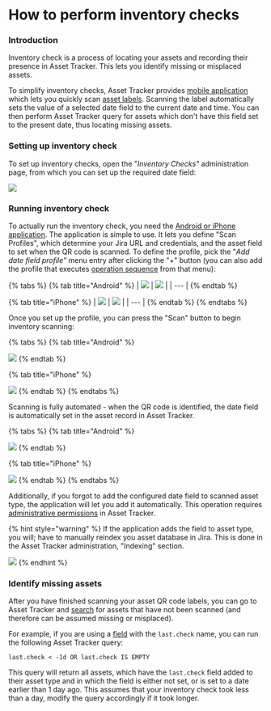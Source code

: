 # How to perform inventory checks

### Introduction

Inventory check is a process of locating your assets and recording their presence in Asset Tracker. This lets you identify missing or misplaced assets.

To simplify inventory checks, Asset Tracker provides [mobile application](https://confluence.spartez.com/display/AT4J/Label+Scanners) which lets you quickly scan [asset labels](how-to-print-labels-for-assets.md). Scanning the label automatically sets the value of a selected date field to the current date and time. You can then perform Asset Tracker query for assets which don't have this field set to the present date, thus locating missing assets.

### Setting up inventory check

To set up inventory checks, open the "_Inventory Checks"_ administration page, from which you can set up the required date field:

![](https://confluence.spartez.com/download/attachments/34604757/invc.png?version=3&modificationDate=1499079806960&api=v2&effects=drop-shadow)

### Running inventory check

To actually run the inventory check, you need the [Android or iPhone application](https://confluence.spartez.com/display/AT4J/Label+Scanners). The application is simple to use. It lets you define "Scan Profiles", which determine your Jira URL and credentials, and the asset field to set when the QR code is scanned. To define the profile, pick the "_Add date field profile"_ menu entry after clicking the "+" button \(you can also add the profile that executes [operation sequence](https://confluence.spartez.com/display/AT4J/Invoking+operation+sequences+by+scanning+asset+label) from that menu\):



{% tabs %}
{% tab title="Android" %}
| ![](../.gitbook/assets/android-1.jpeg) | ![](../.gitbook/assets/android-2.jpeg) |
| --- |
{% endtab %}

{% tab title="iPhone" %}
| ![](../.gitbook/assets/iphone-1.jpeg) | ![](../.gitbook/assets/iphone-2.jpeg) |
| --- |
{% endtab %}
{% endtabs %}

Once you set up the profile, you can press the "Scan" button to begin inventory scanning:

{% tabs %}
{% tab title="Android" %}


![](../.gitbook/assets/image%20%2851%29.png)
{% endtab %}

{% tab title="iPhone" %}


![](../.gitbook/assets/image%20%2826%29.png)
{% endtab %}
{% endtabs %}

Scanning is fully automated - when the QR code is identified, the date field is automatically set in the asset record in Asset Tracker. 

{% tabs %}
{% tab title="Android" %}


![](../.gitbook/assets/image%20%282%29.png)
{% endtab %}

{% tab title="iPhone" %}


![](../.gitbook/assets/image%20%2827%29.png)
{% endtab %}
{% endtabs %}

Additionally, if you forgot to add the configured date field to scanned asset type, the application will let you add it automatically. This operation requires [administrative permissions](how-to-control-access-to-assets.md) in Asset Tracker.

{% hint style="warning" %}
If the application adds the field to asset type, you will; have to manually reindex you asset database in Jira. This is done in the Asset Tracker administration, "Indexing" section.

![](https://confluence.spartez.com/download/attachments/34604757/indexes.png?version=1&modificationDate=1489587187363&api=v2&effects=drop-shadow)
{% endhint %}

### Identify missing assets

After you have finished scanning your asset QR code labels, you can go to Asset Tracker and [search](../searching/) for assets that have not been scanned \(and therefore can be assumed missing or misplaced\).

For example, if you are using a [field](../guide/defining-an-asset-field.md) with the `last.check` name, you can run the following Asset Tracker query:

```text
last.check < -1d OR last.check IS EMPTY
```

This query will return all assets, which have the `last.check` field added to their asset type and in which the field is either not set, or is set to a date earlier than 1 day ago. This assumes that your inventory check took less than a day, modify the query accordingly if it took longer. 

